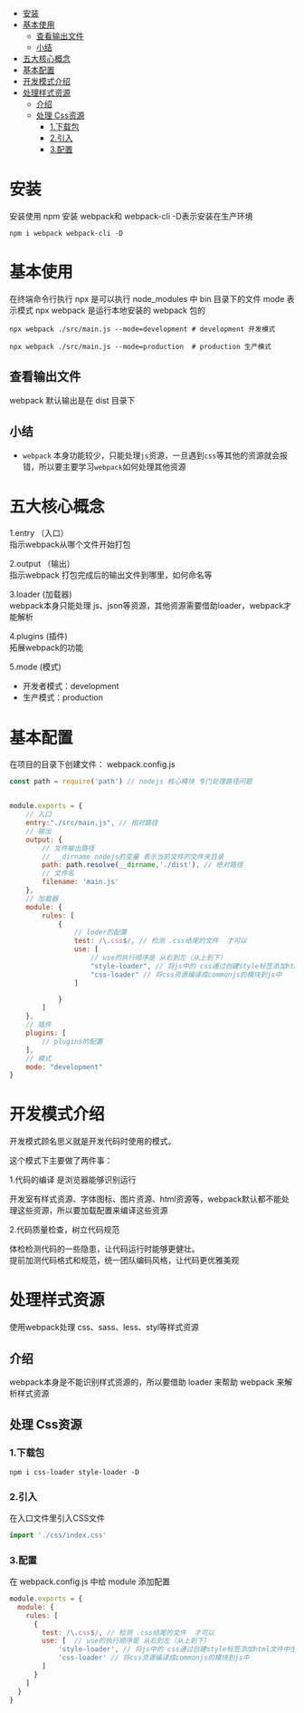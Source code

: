 - [安装](#安装)
- [基本使用](#基本使用)
  - [查看输出文件](#查看输出文件)
  - [小结](#小结)
- [五大核心概念](#五大核心概念)
- [基本配置](#基本配置)
- [开发模式介绍](#开发模式介绍)
- [处理样式资源](#处理样式资源)
  - [介绍](#介绍)
  - [处理 Css资源](#处理-css资源)
    - [1.下载包](#1下载包)
    - [2.引入](#2引入)
    - [3.配置](#3配置)
# 安装
安装使用 npm 安装 webpack和 webpack-cli -D表示安装在生产环境
```
npm i webpack webpack-cli -D
```
# 基本使用
在终端命令行执行 npx 是可以执行 node_modules 中 bin 目录下的文件  mode 表示模式 npx webpack 是运行本地安装的 webpack 包的
```
npx webpack ./src/main.js --mode=development # development 开发模式  

npx webpack ./src/main.js --mode=production  # production 生产模式
```
## 查看输出文件
webpack 默认输出是在 dist 目录下

## 小结
- `webpack` 本身功能较少，只能处理`js`资源，一旦遇到`css`等其他的资源就会报错，所以要主要学习`webpack`如何处理其他资源

# 五大核心概念

1.entry （入口）  
指示webpack从哪个文件开始打包

2.output （输出）  
指示webpack 打包完成后的输出文件到哪里，如何命名等

3.loader (加载器)  
webpack本身只能处理 js、json等资源，其他资源需要借助loader，webpack才能解析

4.plugins (插件)  
拓展webpack的功能

5.mode (模式)
- 开发者模式：development
- 生产模式：production

# 基本配置
在项目的目录下创建文件： webpack.config.js
```JavaScript
const path = require('path') // nodejs 核心模块 专门处理路径问题


module.exports = {
    // 入口
    entry:"./src/main.js", // 相对路径
    // 输出
    output: {
        // 文件输出路径
        // __dirname nodejs的变量 表示当前文件的文件夹目录
        path: path.resolve(__dirname,'./dist'), // 绝对路径
        // 文件名
        filename: 'main.js'
    },
    // 加载器
    module: {
        rules: [
            {
                // loder的配置
                test: /\.css$/, // 检测 .css结尾的文件  才可以
                use: [  
                    // use的执行顺序是 从右到左（从上到下）
                    "style-loader", // 将js中的 css通过创建style标签添加html文件中生效
                    "css-loader" // 将css资源编译成commonjs的模块到js中
                ]

            }
        ]
    },
    // 插件
    plugins: [
        // plugins的配置
    ],
    // 模式
    mode: "development"
}
```
# 开发模式介绍
开发模式顾名思义就是开发代码时使用的模式。

这个模式下主要做了两件事：

1.代码的编译 是浏览器能够识别运行

开发室有样式资源、字体图标、图片资源、html资源等，webpack默认都不能处理这些资源，所以要加载配置来编译这些资源  

2.代码质量检查，树立代码规范

体检检测代码的一些隐患，让代码运行时能够更健壮。  
提前加测代码格式和规范，统一团队编码风格，让代码更优雅美观

# 处理样式资源
使用webpack处理 css、sass、less、styl等样式资源

## 介绍
webpack本身是不能识别样式资源的，所以要借助 loader 来帮助 webpack 来解析样式资源

## 处理 Css资源
### 1.下载包
```
npm i css-loader style-loader -D
```
### 2.引入
在入口文件里引入CSS文件
```javascript
import './css/index.css'
```
### 3.配置
在 webpack.config.js 中给 module 添加配置
```javascript
module.exports = {
  module: {
    rules: [
      {
        test: /\.css$/, // 检测 .css结尾的文件  才可以
        use: [  // use的执行顺序是 从右到左（从上到下）
            'style-loader', // 将js中的 css通过创建style标签添加html文件中生效
            'css-loader' // 将css资源编译成commonjs的模块到js中
        ]
      }
    ]
  }
}
```